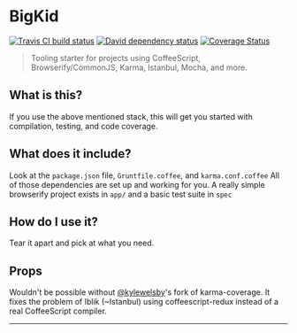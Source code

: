 # BigKid

[![Travis CI build status][travisBadge]][travisLink]
[![David dependency status][davidBadge]][packageJson]
[![Coverage Status][coverallsBadge]][coverallsLink]

> Tooling starter for projects using CoffeeScript, Browserify/CommonJS, Karma,
> Istanbul, Mocha, and more.

## What is this?
If you use the above mentioned stack, this will get you started with
compilation, testing, and code coverage.

## What does it include?
Look at the `package.json` file, `Gruntfile.coffee`, and `karma.conf.coffee`
All of those dependencies are set up and working for you.
A really simple browserify project exists in `app/` and a basic test suite in
`spec`

## How do I use it?
Tear it apart and pick at what you need.

## Props
Wouldn't be possible without [@kylewelsby](https://github.com/kylewelsby)'s fork of karma-coverage.
It fixes the problem of Iblik (~Istanbul) using coffeescript-redux instead of
a real CoffeeScript compiler.

----

[coverallsBadge]: https://coveralls.io/repos/davidosomething/bigkid/badge.png
[coverallsLink]:  https://coveralls.io/r/davidosomething/bigkid
[davidBadge]:     https://david-dm.org/davidosomething/bigkid.png
[packageJson]:    https://github.com/davidosomething/bigkid/blob/master/package.json
[travisLink]:     https://travis-ci.org/davidosomething/bigkid
[travisBadge]:    http://travis-ci.org/davidosomething/bigkid.png
